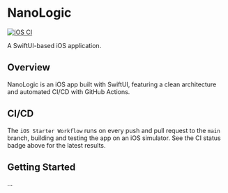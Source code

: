 # NanoLogic

[![iOS CI](https://img.shields.io/github/actions/workflow/status/Drewniok/NanoLogic/ios.yml?branch=main&label=iOS%20CI&style=flat&color=blue&logo=apple)](https://github.com/Drewniok/NanoLogic/actions/workflows/ios.yml)

A SwiftUI-based iOS application.

## Overview
NanoLogic is an iOS app built with SwiftUI, featuring a clean architecture and automated CI/CD with GitHub Actions.

## CI/CD
The `iOS Starter Workflow` runs on every push and pull request to the `main` branch, building and testing the app on an iOS simulator. See the CI status badge above for the latest results.

## Getting Started
...
